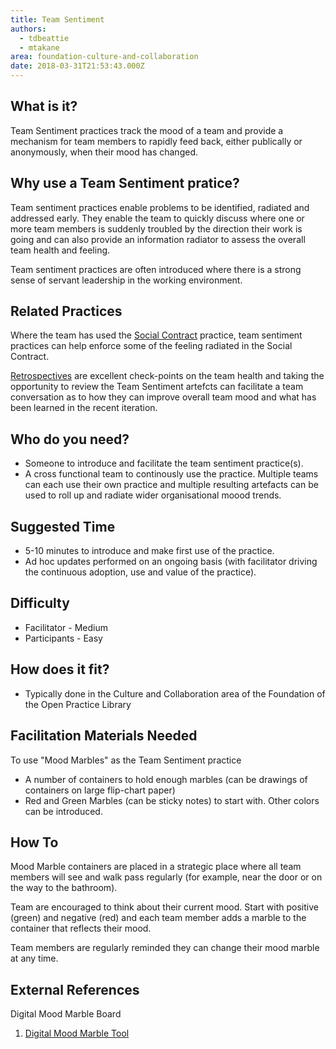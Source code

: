 ```yaml
---
title: Team Sentiment
authors:
  - tdbeattie
  - mtakane
area: foundation-culture-and-collaboration
date: 2018-03-31T21:53:43.000Z
---
```



## What is it?

Team Sentiment practices track the mood of a team and provide a mechanism for team members to rapidly feed back, either publically or anonymously, when their mood has changed.

## Why use a Team Sentiment pratice?

Team sentiment practices enable problems to be identified, radiated and addressed early. They enable the team to quickly discuss where one or more team members is suddenly troubled by the direction their work is going and can also provide an information radiator to assess the overall team health and feeling.

Team sentiment practices are often introduced where there is a strong sense of servant leadership in the working environment.


## Related Practices

Where the team has used the [Social Contract](/practices/social-contract/) practice, team sentiment practices can help enforce some of the feeling radiated in the Social Contract.

[Retrospectives](/practices/realtime-retrospective/) are excellent check-points on the team health and taking the opportunity to review the Team Sentiment artefcts can facilitate a team conversation as to how they can improve overall team mood and what has been learned in the recent iteration.


## Who do you need?

- Someone to introduce and facilitate the team sentiment practice(s).
- A cross functional team to continously use the practice. Multiple teams can each use their own practice and multiple resulting artefacts can be used to roll up and radiate wider organisational moood trends.


## Suggested Time

- 5-10 minutes to introduce and make first use of the practice.
- Ad hoc updates performed on an ongoing basis (with facilitator driving the continuous adoption, use and value of the practice).

## Difficulty

- Facilitator - Medium
- Participants - Easy

## How does it fit?

- Typically done in the Culture and Collaboration area of the Foundation of the Open Practice Library

## Facilitation Materials Needed

To use "Mood Marbles" as the Team Sentiment practice
- A number of containers to hold enough marbles (can be drawings of containers on large flip-chart paper)
- Red and Green Marbles (can be sticky notes) to start with. Other colors can be introduced.

## How To

Mood Marble containers are placed in a strategic place where all team members will see and walk pass regularly (for example, near the door or on the way to the bathroom).

Team are encouraged to think about their current mood. Start with positive (green) and negative (red) and each team member adds a marble to the container that reflects their mood.

Team members are regularly reminded they can change their mood marble at any time.


## External References

Digital Mood Marble Board


1. [Digital Mood Marble Tool](https://www.teammood.com/en/)
